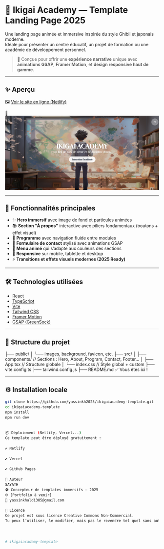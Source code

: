 # 🌸 Ikigai Academy — Template Landing Page 2025

Une landing page animée et immersive inspirée du style Ghibli et japonais moderne.  
Idéale pour présenter un centre éducatif, un projet de formation ou une académie de développement personnel.

> 🎨 Conçue pour offrir une **expérience narrative** unique avec **animations GSAP**, **Framer Motion**, et **design responsive haut de gamme**.

---

## ✨ Aperçu

🖼️ [Voir le site en ligne (Netlify)](https://tonlien.netlify.app)

📸 ![preview](./public/ikigai-preview.png)

---

## 🚀 Fonctionnalités principales

- ✨ **Hero immersif** avec image de fond et particules animées
- 📚 **Section "À propos"** interactive avec piliers fondamentaux (boutons + effet visuel)
- 🧭 **Programme** avec navigation fluide entre modules
- 💌 **Formulaire de contact** stylisé avec animations GSAP
- 🎌 **Menu animé** qui s’adapte aux couleurs des sections
- 📱 **Responsive** sur mobile, tablette et desktop
- ⚡ **Transitions et effets visuels modernes (2025 Ready)**

---

## 🛠️ Technologies utilisées

- [React](https://react.dev/)
- [TypeScript](https://www.typescriptlang.org/)
- [Vite](https://vitejs.dev/)
- [Tailwind CSS](https://tailwindcss.com/)
- [Framer Motion](https://www.framer.com/motion/)
- [GSAP (GreenSock)](https://greensock.com/gsap/)

---

## 📂 Structure du projet

├── public/
│ └── images, background, favicon, etc.
├── src/
│ ├── components/ // Sections : Hero, About, Program, Contact, Footer...
│ ├── App.tsx // Structure globale
│ └── index.css // Style global + custom
├── vite.config.ts
├── tailwind.config.js
├── README.md ✅ Vous êtes ici !


---

## ⚙️ Installation locale

```bash
git clone https://github.com/yassinkh2025/ikigaiacademy-template.git
cd ikigaiacademy-template
npm install
npm run dev


📦 Déploiement (Netlify, Vercel...)
Ce template peut être déployé gratuitement :

✔️ Netlify

✔️ Vercel

✔️ GitHub Pages

👤 Auteur
SAYATH
🛠️ Concepteur de templates immersifs — 2025
🌐 [Portfolio à venir]
📧 yassinkhaldi385@gmail.com

📝 Licence
Ce projet est sous licence Creative Commons Non-Commercial.
Tu peux l’utiliser, le modifier, mais pas le revendre tel quel sans autorisation.



#   i k i g a i a c a d e m y - t e m p l a t e 
 
 
